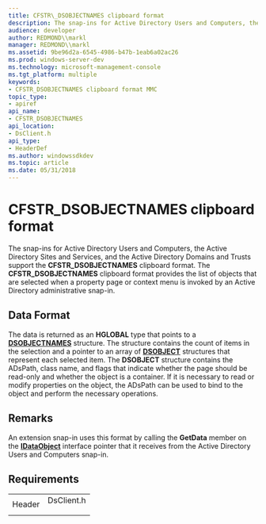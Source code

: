 ```yaml
---
title: CFSTR\_DSOBJECTNAMES clipboard format
description: The snap-ins for Active Directory Users and Computers, the Active Directory Sites and Services, and the Active Directory Domains and Trusts support the CFSTR\_DSOBJECTNAMES clipboard format.
audience: developer
author: REDMOND\\markl
manager: REDMOND\\markl
ms.assetid: 9be96d2a-6545-4986-b47b-1eab6a02ac26
ms.prod: windows-server-dev
ms.technology: microsoft-management-console
ms.tgt_platform: multiple
keywords:
- CFSTR_DSOBJECTNAMES clipboard format MMC
topic_type:
- apiref
api_name:
- CFSTR_DSOBJECTNAMES
api_location:
- DsClient.h
api_type:
- HeaderDef
ms.author: windowssdkdev
ms.topic: article
ms.date: 05/31/2018
---
```


# CFSTR\_DSOBJECTNAMES clipboard format

The snap-ins for Active Directory Users and Computers, the Active Directory Sites and Services, and the Active Directory Domains and Trusts support the **CFSTR\_DSOBJECTNAMES** clipboard format. The **CFSTR\_DSOBJECTNAMES** clipboard format provides the list of objects that are selected when a property page or context menu is invoked by an Active Directory administrative snap-in.

## Data Format

The data is returned as an **HGLOBAL** type that points to a [**DSOBJECTNAMES**](https://msdn.microsoft.com/library/ms676011) structure. The structure contains the count of items in the selection and a pointer to an array of [**DSOBJECT**](https://msdn.microsoft.com/library/ms676010) structures that represent each selected item. The **DSOBJECT** structure contains the ADsPath, class name, and flags that indicate whether the page should be read-only and whether the object is a container. If it is necessary to read or modify properties on the object, the ADsPath can be used to bind to the object and perform the necessary operations.

## Remarks

An extension snap-in uses this format by calling the **GetData** member on the [**IDataObject**](https://msdn.microsoft.com/library/windows/desktop/ms688421) interface pointer that it receives from the Active Directory Users and Computers snap-in.

## Requirements



|                   |                                                                                       |
|-------------------|---------------------------------------------------------------------------------------|
| Header<br/> | <dl> <dt>DsClient.h</dt> </dl> |



 

 





